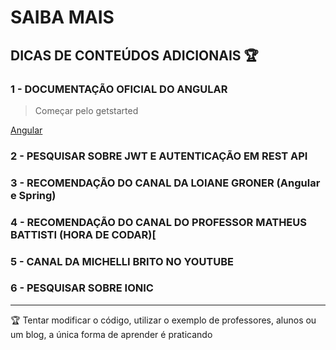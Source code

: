 # SAIBA MAIS

## DICAS DE CONTEÚDOS ADICIONAIS 🏆

### 1 - DOCUMENTAÇÃO OFICIAL DO ANGULAR

> Começar pelo getstarted
> 

[Angular](https://angular.dev/overview)

### 2 - PESQUISAR SOBRE JWT E AUTENTICAÇÃO EM REST API

### 3 - RECOMENDAÇÃO DO CANAL DA LOIANE GRONER (Angular e Spring)

### 4 - RECOMENDAÇÃO DO CANAL DO PROFESSOR MATHEUS BATTISTI (HORA DE CODAR)[

### 5 - CANAL DA MICHELLI BRITO NO YOUTUBE

### 6 - PESQUISAR SOBRE IONIC

---

🏆 Tentar modificar o código, utilizar o exemplo de professores, alunos ou um blog, a única forma de aprender é praticando 


